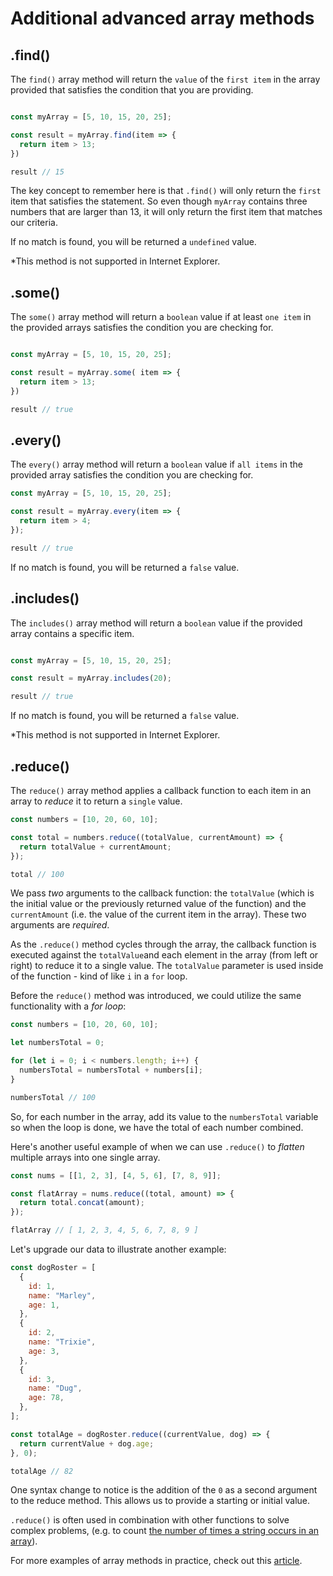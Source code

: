 # Additional advanced array methods

## .find()

The `find()` array method will return the `value` of the `first item` in the array provided that satisfies the condition that you are providing.

```js

const myArray = [5, 10, 15, 20, 25];

const result = myArray.find(item => {
  return item > 13;
})

result // 15
```

The key concept to remember here is that `.find()` will only return the `first` item that satisfies the statement. So even though `myArray` contains three numbers that are larger than 13, it will only return the first item that matches our criteria.

If no match is found, you will be returned a `undefined` value.

*This method is not supported in Internet Explorer.


## .some()

The `some()` array method will return a `boolean` value if at least `one item` in the provided arrays satisfies the condition you are checking for.

```js

const myArray = [5, 10, 15, 20, 25];

const result = myArray.some( item => {
  return item > 13;
})

result // true
```

## .every()

The `every()` array method will return a `boolean` value if `all items` in the provided array satisfies the condition you are checking for.

```js
const myArray = [5, 10, 15, 20, 25];

const result = myArray.every(item => {
  return item > 4;
});

result // true
```

If no match is found, you will be returned a `false` value.

## .includes()

The `includes()` array method will return a `boolean` value if the provided array contains a specific item.

```js

const myArray = [5, 10, 15, 20, 25];

const result = myArray.includes(20);

result // true
```

If no match is found, you will be returned a `false` value.

*This method is not supported in Internet Explorer.


## .reduce()

The `reduce()` array method applies a callback function to each item in an array to *reduce* it to return a `single` value.

```js
const numbers = [10, 20, 60, 10];

const total = numbers.reduce((totalValue, currentAmount) => {
  return totalValue + currentAmount;
});

total // 100
```

We pass *two* arguments to the callback function: the `totalValue` (which is the initial value or the previously returned value of the function) and the `currentAmount` (i.e. the value of the current item in the array). These two arguments are *required*. 

As the `.reduce()` method cycles through the array, the callback function is executed against the `totalValue`and each element in the array (from left or right) to reduce it to a single value. The `totalValue` parameter is used inside of the function - kind of like `i` in a `for` loop.

Before the `reduce()` method was introduced, we could utilize the same functionality with a _for loop_:

```js
const numbers = [10, 20, 60, 10];

let numbersTotal = 0;

for (let i = 0; i < numbers.length; i++) {
  numbersTotal = numbersTotal + numbers[i];
}

numbersTotal // 100
```

So, for each number in the array, add its value to the `numbersTotal` variable so when the loop is done, we have the total of each number combined.

Here's another useful example of when we can use `.reduce()` to _flatten_ multiple arrays into one single array.

```javascript
const nums = [[1, 2, 3], [4, 5, 6], [7, 8, 9]];

const flatArray = nums.reduce((total, amount) => {
  return total.concat(amount);
});

flatArray // [ 1, 2, 3, 4, 5, 6, 7, 8, 9 ]
```

Let's upgrade our data to illustrate another example:

```js
const dogRoster = [
  {
    id: 1,
    name: "Marley",
    age: 1,
  },
  {
    id: 2,
    name: "Trixie",
    age: 3,
  },
  {
    id: 3,
    name: "Dug",
    age: 78,
  },
];

const totalAge = dogRoster.reduce((currentValue, dog) => {
  return currentValue + dog.age;
}, 0);

totalAge // 82
```

One syntax change to notice is the addition of the `0` as a second argument to the reduce method. This allows us to provide a starting or initial value.

`.reduce()` is often used in combination with other functions to solve complex problems, (e.g. to count [the number of times a string occurs in an array](https://developer.mozilla.org/en-US/docs/Web/JavaScript/Reference/Global_Objects/Array/Reduce#Counting_instances_of_values_in_an_object)). 

For more examples of array methods in practice, check out this [article](https://itnext.io/15-useful-javascript-examples-of-map-reduce-and-filter-74cbbb5e0a1f).


